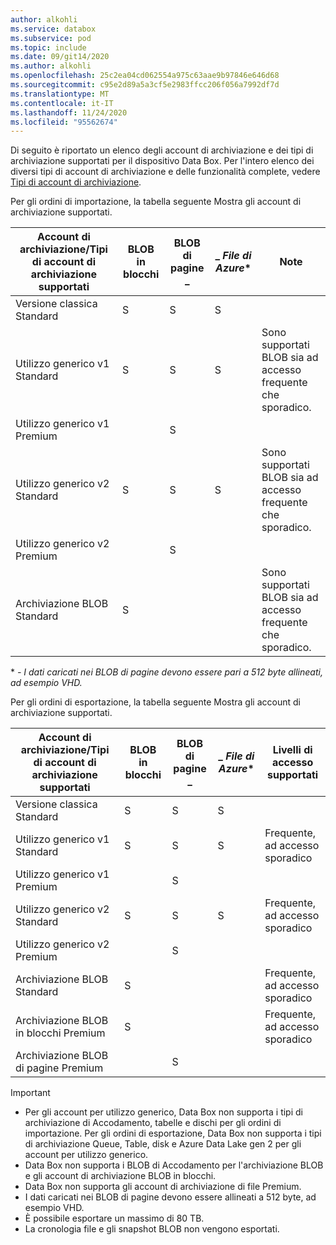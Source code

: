 ```yaml
---
author: alkohli
ms.service: databox
ms.subservice: pod
ms.topic: include
ms.date: 09/git14/2020
ms.author: alkohli
ms.openlocfilehash: 25c2ea04cd062554a975c63aae9b97846e646d68
ms.sourcegitcommit: c95e2d89a5a3cf5e2983ffcc206f056a7992df7d
ms.translationtype: MT
ms.contentlocale: it-IT
ms.lasthandoff: 11/24/2020
ms.locfileid: "95562674"
---
```

Di seguito è riportato un elenco degli account di archiviazione e dei tipi di archiviazione supportati per il dispositivo Data Box. Per l'intero elenco dei diversi tipi di account di archiviazione e delle funzionalità complete, vedere [Tipi di account di archiviazione](../articles/storage/common/storage-account-overview.md#types-of-storage-accounts).

Per gli ordini di importazione, la tabella seguente Mostra gli account di archiviazione supportati.

| **Account di archiviazione/Tipi di account di archiviazione supportati** | **BLOB in blocchi** |**BLOB di pagine** _ |_ *File di Azure** |**Note**|
| --- | --- | -- | -- | -- |
| Versione classica Standard | S | S | S |
| Utilizzo generico v1 Standard  | S | S | S | Sono supportati BLOB sia ad accesso frequente che sporadico.|
| Utilizzo generico v1 Premium  |  | S| | |
| Utilizzo generico v2 Standard  | S | S | S | Sono supportati BLOB sia ad accesso frequente che sporadico.|
| Utilizzo generico v2 Premium  |  |S | | |
| Archiviazione BLOB Standard |S | | |Sono supportati BLOB sia ad accesso frequente che sporadico. |

\* *- I dati caricati nei BLOB di pagine devono essere pari a 512 byte allineati, ad esempio VHD.*

Per gli ordini di esportazione, la tabella seguente Mostra gli account di archiviazione supportati.

| **Account di archiviazione/Tipi di account di archiviazione supportati** | **BLOB in blocchi** |**BLOB di pagine** _ |_ *File di Azure** |**Livelli di accesso supportati**|
| --- | --- | -- | -- | -- |
| Versione classica Standard | S | S | S | |
| Utilizzo generico v1 Standard  | S | S | S | Frequente, ad accesso sporadico|
| Utilizzo generico v1 Premium  |  | S| | |
| Utilizzo generico v2 Standard  | S | S | S | Frequente, ad accesso sporadico|
| Utilizzo generico v2 Premium  |  |S | | |
| Archiviazione BLOB Standard |S | | |Frequente, ad accesso sporadico |
| Archiviazione BLOB in blocchi Premium |S | | |Frequente, ad accesso sporadico |
| Archiviazione BLOB di pagine Premium | |S | | |

> [!IMPORTANT]
> - Per gli account per utilizzo generico, Data Box non supporta i tipi di archiviazione di Accodamento, tabelle e dischi per gli ordini di importazione. Per gli ordini di esportazione, Data Box non supporta i tipi di archiviazione Queue, Table, disk e Azure Data Lake gen 2 per gli account per utilizzo generico.
> - Data Box non supporta i BLOB di Accodamento per l'archiviazione BLOB e gli account di archiviazione BLOB in blocchi.
> - Data Box non supporta gli account di archiviazione di file Premium.
> - I dati caricati nei BLOB di pagine devono essere allineati a 512 byte, ad esempio VHD.
> - È possibile esportare un massimo di 80 TB.
> - La cronologia file e gli snapshot BLOB non vengono esportati.